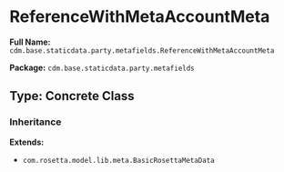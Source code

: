 # ReferenceWithMetaAccountMeta

**Full Name:** `cdm.base.staticdata.party.metafields.ReferenceWithMetaAccountMeta`

**Package:** `cdm.base.staticdata.party.metafields`

## Type: Concrete Class

### Inheritance

**Extends:**
- `com.rosetta.model.lib.meta.BasicRosettaMetaData`

